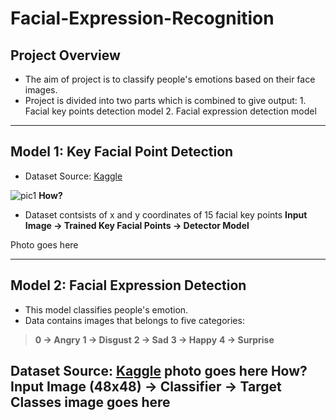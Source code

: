 # Facial-Expression-Recognition

## Project Overview
- The aim of project is to classify people's emotions based on their face images.
- Project is divided into two parts which is combined to give output:
				1. Facial key points detection model
				2. Facial expression detection model

------------
## Model 1: Key Facial Point Detection
- Dataset Source: [Kaggle](http://https://www.kaggle.com/c/facial-keypoints-detection/data "Kaggle")

![pic1](https://user-images.githubusercontent.com/42632417/110663048-1f295700-81ec-11eb-87f8-9b424fb2141f.png)
**How?**
- Dataset contsists of x and y coordinates of 15 facial key points
**Input Image -> Trained Key Facial Points -> Detector Model**

Photo goes here

------------


## Model 2: Facial Expression Detection
- This model classifies people's emotion.
- Data contains images that belongs to five categories:
> **0 -> Angry**
> **1 -> Disgust**
> **2 -> Sad**
> **3 -> Happy**
> **4 -> Surprise**


Dataset Source: [Kaggle](http://https://www.kaggle.com/c/challenges-in-representation-learning-facial-expression-recognition-challenge/data "Kaggle")
photo goes here
**How?**
**Input Image (48x48) -> Classifier -> Target Classes**
image goes here
------------






